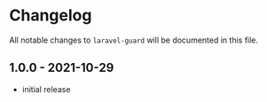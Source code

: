 # Changelog

All notable changes to `laravel-guard` will be documented in this file.

## 1.0.0 - 2021-10-29

-   initial release
